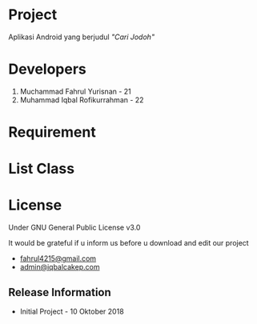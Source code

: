 # Project
Aplikasi Android yang berjudul *"Cari Jodoh"*

# Developers
  1. Muchammad Fahrul Yurisnan - 21
  2. Muhammad Iqbal Rofikurrahman - 22
  
# Requirement

# List Class
  
# License
Under GNU General Public License v3.0

It would be grateful if u inform us before u download and edit our project
  * fahrul4215@gmail.com
  * admin@iqbalcakep.com

## Release Information
  * Initial Project - 10 Oktober 2018
